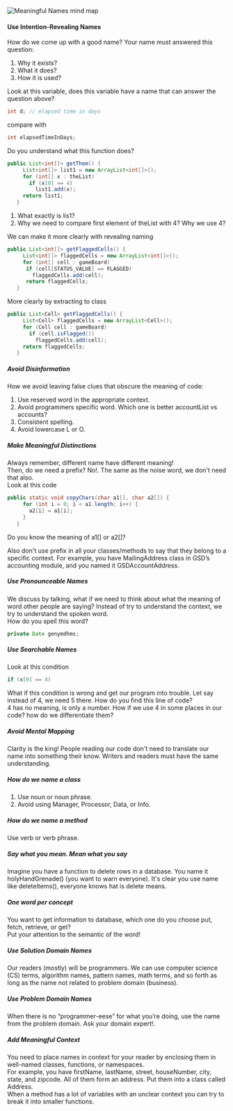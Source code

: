 ![Meaningful Names mind map](https://drive.google.com/uc?export=view&id=1kwUSb31lv8OfShr17z4ciN4mX_Rch84v)

#### Use Intention-Revealing Names

How do we come up with a good name? Your name must answered this question:  
1. Why it exists?  
2. What it does?  
3. How it is used?

Look at this variable, does this variable have a name that can answer the question above?  
```java
int d; // elapsed time in days
```  
compare with  
```java
int elapsedTimeInDays;
```

Do you understand what this function does?  
```java
public List<int[]> getThem() {
     List<int[]> list1 = new ArrayList<int[]>();
     for (int[] x : theList)
       if (x[0] == 4)
         list1.add(x);
     return list1;
   }
```  
1. What exactly is lis1?
2. Why we need to compare first element of theList with 4? Why we use 4?
   
We can make it more clearly with revealing naming  
```java
public List<int[]> getFlaggedCells() {
     List<int[]> flaggedCells = new ArrayList<int[]>();
     for (int[] cell : gameBoard)
      if (cell[STATUS_VALUE] == FLAGGED)
        flaggedCells.add(cell);
      return flaggedCells;
   }
```  
More clearly by extracting to class  
```java
public List<Cell> getFlaggedCells() {
     List<Cell> flaggedCells = new ArrayList<Cell>();
     for (Cell cell : gameBoard)
       if (cell.isFlagged())
         flaggedCells.add(cell);
     return flaggedCells;
   }
```

##### Avoid Disinformation

How we avoid leaving false clues that obscure the meaning of code:  
1. Use reserved word in the appropriate context.  
2. Avoid programmers specific word. Which one is better accountList vs accounts?
3. Consistent spelling.
4. Avoid lowercase L or O.

##### Make Meaningful Distinctions

Always remember, different name have different meaning!  
Then, do we need a prefix? No!. The same as the noise word, we don't need that also.  
Look at this code  
```java
public static void copyChars(char a1[], char a2[]) {
     for (int i = 0; i < a1.length; i++) {
       a2[i] = a1[i];
     }
   }
```  
Do you know the meaning of a1[] or a2[]?

Also don't use prefix in all your classes/methods to say that they belong to a specific context. For example, you have MailingAddress class in GSD’s accounting module, and you named it GSDAccountAddress.

##### Use Pronounceable Names

We discuss by talking, what if we need to think about what the meaning of word other people are saying? Instead of try to understand the context, we try to understand the spoken word.  
How do you spell this word?  
```java
private Date genymdhms;
```

##### Use Searchable Names

Look at this condition  
```java
if (x[0] == 4)
```  
What if this condition is wrong and get our program into trouble. Let say instead of 4, we need 5 there. How do you find this line of code?  
4 has no meaning, is only a number. How if we use 4 in some places in our code? how do we differentiate them?

##### Avoid Mental Mapping

Clarity is the king! People reading our code don't need to translate our name into something their know. Writers and readers must have the same understanding.

##### How do we name a class

1. Use noun or noun phrase.
2. Avoid using Manager, Processor, Data, or Info.

##### How do we name a method

Use verb or verb phrase.

##### Say what you mean. Mean what you say

Imagine you have a function to delete rows in a database. You name it holyHandGrenade() (you want to warn everyone). It's clear you use name like deleteItems(), everyone knows hat is delete means.

##### One word per concept

You want to get information to database, which one do you choose put, fetch, retrieve, or get?  
Put your attention to the semantic of the word!

##### Use Solution Domain Names

Our readers (mostly) will be programmers. We can use computer science (CS) terms, algorithm names, pattern names, math terms, and so forth as long as the name not related to problem domain (business).

##### Use Problem Domain Names

When there is no “programmer-eese” for what you’re doing, use the name from the problem domain. Ask your domain expert!.

##### Add Meaningful Context

You need to place names in context for your reader by enclosing them in well-named classes, functions, or namespaces.  
For example, you have firstName, lastName, street, houseNumber, city, state, and zipcode. All of them form an address. Put them into a class called Address.  
When a method has a lot of variables with an unclear context you can try to break it into smaller functions.